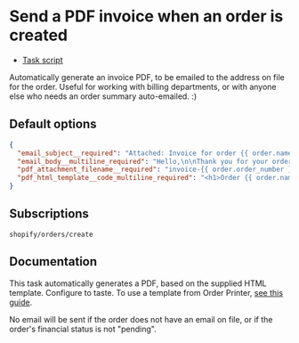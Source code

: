# Send a PDF invoice when an order is created

* [Task script](./script.liquid)

Automatically generate an invoice PDF, to be emailed to the address on file for the order. Useful for working with billing departments, or with anyone else who needs an order summary auto-emailed. :)

## Default options

```json
{
  "email_subject__required": "Attached: Invoice for order {{ order.name }}",
  "email_body__multiline_required": "Hello,\n\nThank you for your order! Please see the attached invoice for details and payment options.\n\nThanks,\n{{ shop.name }}",
  "pdf_attachment_filename__required": "invoice-{{ order.order_number }}.pdf",
  "pdf_html_template__code_multiline_required": "<h1>Order {{ order.name }} for {{ shop.name }}</h1>\n\n<h2>Items</h2>\n\n<ul>\n  {% for line_item in order.line_items %}\n    <li>\n      {{ line_item.quantity }} x {{ line_item.title }}: {{ line_item.price | money_with_currency }}\n    </li>\n  {% endfor %}\n</ul>\n\n<h2>Totals</h2>\n\n<ul>\n  <li>Items: {{ order.total_line_items_price | money_with_currency }}</li>\n  <li>Discounts: {{ order.total_discounts | money_with_currency }}</li>\n  <li>Subtotal: {{ order.subtotal_price | money_with_currency }}</li>\n  <li>Total (including taxes, shipping, tips): {{ order.total_price | money_with_currency }}</li>\n</ul>\n\n<p>To arrange payment, contact {{ shop.customer_email }}.</p>"
}
```

## Subscriptions

```liquid
shopify/orders/create
```

## Documentation

This task automatically generates a PDF, based on the supplied HTML template. Configure to taste. To use a template from Order Printer, [see this guide](https://help.usemechanic.com/en/articles/3168408-migrating-templates-from-shopify-to-mechanic).

No email will be sent if the order does not have an email on file, or if the order's financial status is not "pending".